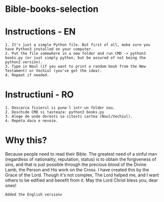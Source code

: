 # Bible-books-selection

# Instructions - EN 
    1. It's just a simple Python file. But first of all, make sure you have Python3 installed on your computer.
    2. Put the file somewhere in a new folder and run CMD -> python3 books.py (or just simply python, but be assured of not being the python2 version).
    3. Type in Noul (if you want to print a random book from the New Testament) or Vechiul (you've got the idea).
    4. Repeat if needed.
    
# Instructiuni - RO
    1. Descarca fisierul si pune-l intr-un folder nou.
    2. Deschide CMD si tasteaza: python3 books.py
    3. Alege de unde doresti sa citesti cartea (Noul/Vechiul).
    4. Repeta daca e nevoie.
    
# Why this?
Because people need to read their Bible. The greatest need of a sinful man (regardless of nationality, reputation, status) is to obtain the forgiveness of sins, and that is just possible through the precious blood of the Divine Lamb, the Person and His work on the Cross. I have created this by the Grace of the Lord. Though it's not complex, The Lord helped me, and I want others to be edified and benefit from it. May the Lord Christ bless you, dear ones!

    Added the English version✔️
